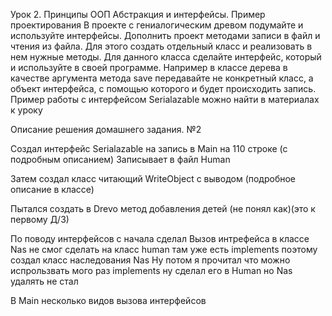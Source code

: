 Урок 2. Принципы ООП Абстракция и интерфейсы. Пример проектирования
В проекте с гениалогическим древом подумайте и используйте интерфейсы.
Дополнить проект методами записи в файл и чтения из файла. Для этого создать отдельный класс и реализовать в нем нужные методы. Для данного класса сделайте интерфейс, который и используйте в своей программе. Например в классе дерева в качестве аргумента метода save передавайте не конкретный класс, а объект интерфейса, с помощью которого и
будет происходить запись. Пример работы с интерфейсом Serialazable можно найти в материалах к уроку

Описание решения домашнего задания. №2

Создал интерфейс Serialazable на запись в Main на 110 строке (с подробным описанием) Записывает в файл Human

Затем создал класс читающий WriteObject с выводом (подробное описание в классе)

Пытался создать в Drevo метод добавления детей (не понял как)(это к первому Д/З)

По поводу интерфейсов
с начала сделал Вызов интрефейса в классе Nas не смог сделать на класс human там уже есть implements поэтому создал
класс наследования Nas
Ну потом я прочитал что можно испрользвать мого раз implements ну сделал его в Human но Nas удалять не стал

В Main несколько видов вызова интерфейсов


